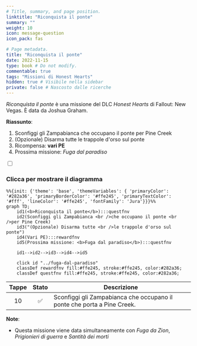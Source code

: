 ```yaml
---
# Title, summary, and page position.
linktitle: "Riconquista il ponte"
summary: ""
weight: 10
icon: message-question
icon_pack: fas

# Page metadata.
title: "Riconquista il ponte"
date: 2022-11-15
type: book # Do not modify.
commentable: true
tags: "Missioni di Honest Hearts"
hidden: true # Visibile nella sidebar
private: false # Nascosto dalle ricerche
---
```


<div class="fnv">


*Riconquista il ponte* è una missione del DLC *Honest Hearts* di Fallout: New Vegas. È data da Joshua Graham.

**Riassunto**:
1. Sconfiggi gli Zampabianca che occupano il ponte per Pine Creek
2. (Opzionale) Disarma tutte le trappole d'orso sul ponte
3. Ricompensa: **vari PE**
4. Prossima missione: *Fuga dal paradiso*

<section class="chart-collapse">
<input type="checkbox" name="collapse2" id="handle2">
<h3 class="handle">
<label for="handle2">Clicca per mostrare il diagramma</label>
</h3>
<div class="content">

```mermaid
%%{init: {'theme': 'base', 'themeVariables': { 'primaryColor': '#282a36', 'primaryBorderColor': '#ffe245', 'primaryTextColor': '#fff', 'lineColor': '#ffe245', 'fontFamily': 'Jura'}}}%%
graph TD;
    id1(<b>Riconquista il ponte</b>):::questfnv
    id2(Sconfiggi gli Zampabianca <br />che occupano il ponte <br />per Pine Creek)
    id3("(Opzionale) Disarma tutte <br />le trappole d'orso sul ponte")
    id4(Vari PE):::rewardfnv
    id5(Prossima missione: <b>Fuga dal paradiso</b>):::questfnv
    
    id1-->id2-->id3-->id4-->id5
    
    click id "../fuga-dal-paradiso"
    classDef rewardfnv fill:#ffe245, stroke:#ffe245, color:#282a36;
    classDef questfnv fill:#ffe245, stroke:#ffe245, color:#282a36;
```

</div>
</section>

| Tappe |       Stato        | Descrizione |
|:-----:|:------------------:| ----------- |
|                           10                          | :white_check_mark: | Sconfiggi gli Zampabianca che occupano il ponte che porta a Pine Creek.                                                                                                     |






**Note**:
- Questa missione viene data simultaneamente con *Fuga da Zion*, *Prigionieri di guerra* e *Santità dei morti*


</div>


